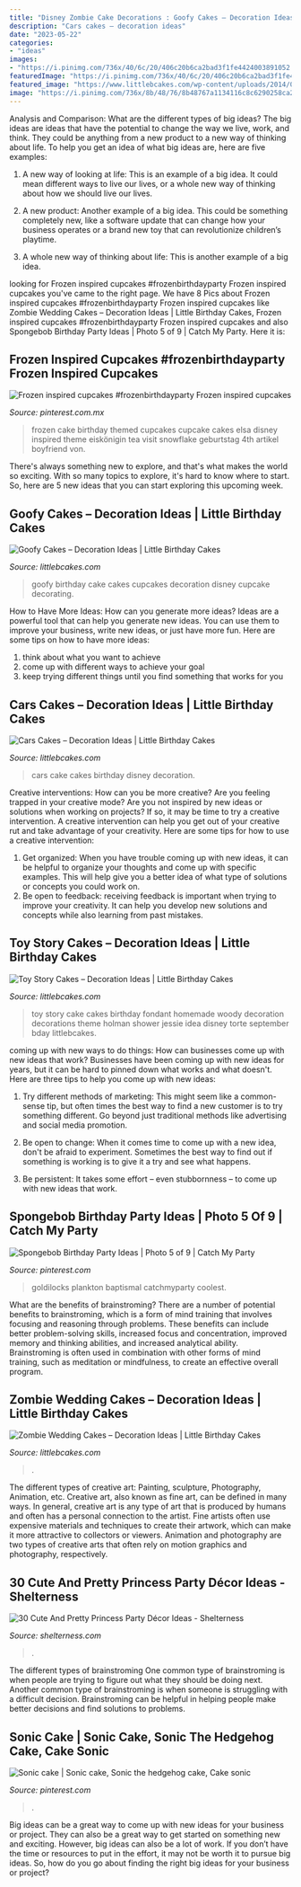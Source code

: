 ```yaml
---
title: "Disney Zombie Cake Decorations : Goofy Cakes – Decoration Ideas"
description: "Cars cakes – decoration ideas"
date: "2023-05-22"
categories:
- "ideas"
images:
- "https://i.pinimg.com/736x/40/6c/20/406c20b6ca2bad3f1fe4424003891052.jpg"
featuredImage: "https://i.pinimg.com/736x/40/6c/20/406c20b6ca2bad3f1fe4424003891052.jpg"
featured_image: "https://www.littlebcakes.com/wp-content/uploads/2014/01/Disney-Cars-Cake-Ideas-1024x748.jpg"
image: "https://i.pinimg.com/736x/8b/48/76/8b48767a1134116c8c6290258ca275c6.jpg"
---
```



Analysis and Comparison: What are the different types of big ideas?
The big ideas are ideas that have the potential to change the way we live, work, and think. They could be anything from a new product to a new way of thinking about life. To help you get an idea of what big ideas are, here are five examples:
1. A new way of looking at life: This is an example of a big idea. It could mean different ways to live our lives, or a whole new way of thinking about how we should live our lives.

2. A new product: Another example of a big idea. This could be something completely new, like a software update that can change how your business operates or a brand new toy that can revolutionize children’s playtime.

3. A whole new way of thinking about life: This is another example of a big idea.

	

		
looking for Frozen inspired cupcakes #frozenbirthdayparty Frozen inspired cupcakes you've came to the right page. We have 8 Pics about Frozen inspired cupcakes #frozenbirthdayparty Frozen inspired cupcakes like Zombie Wedding Cakes – Decoration Ideas | Little Birthday Cakes, Frozen inspired cupcakes #frozenbirthdayparty Frozen inspired cupcakes and also Spongebob Birthday Party Ideas | Photo 5 of 9 | Catch My Party. Here it is:
		
    
## Frozen Inspired Cupcakes #frozenbirthdayparty Frozen Inspired Cupcakes

<img loading=lazy src="https://i.pinimg.com/736x/8b/48/76/8b48767a1134116c8c6290258ca275c6.jpg" onerror="this.onerror=null;this.src='https://tse2.mm.bing.net/th?id=OIP.GX-Ti70CPy-oWutVtVnrxgHaJ4&amp;pid=15.1';" alt="Frozen inspired cupcakes #frozenbirthdayparty Frozen inspired cupcakes">

_Source: pinterest.com.mx_

>frozen cake birthday themed cupcakes cupcake cakes elsa disney inspired theme eiskönigin tea visit snowflake geburtstag 4th artikel boyfriend von. 

	

There's always something new to explore, and that's what makes the world so exciting. With so many topics to explore, it's hard to know where to start.  So, here are 5 new ideas that you can start exploring this upcoming week.

    
## Goofy Cakes – Decoration Ideas | Little Birthday Cakes

<img loading=lazy src="http://www.littlebcakes.com/wp-content/uploads/2014/05/Goofy-Birthday-Cake.jpg" onerror="this.onerror=null;this.src='https://tse4.mm.bing.net/th?id=OIP.1vJlWJAwGXdIuMIiBRYfyQHaMA&amp;pid=15.1';" alt="Goofy Cakes – Decoration Ideas | Little Birthday Cakes">

_Source: littlebcakes.com_

>goofy birthday cake cakes cupcakes decoration disney cupcake decorating. 

	

How to Have More Ideas: How can you generate more ideas?
Ideas are a powerful tool that can help you generate new ideas. You can use them to improve your business, write new ideas, or just have more fun. Here are some tips on how to have more ideas: 
1. think about what you want to achieve 
2. come up with different ways to achieve your goal 
3. keep trying different things until you find something that works for you 

    
## Cars Cakes – Decoration Ideas | Little Birthday Cakes

<img loading=lazy src="https://www.littlebcakes.com/wp-content/uploads/2014/01/Disney-Cars-Cake-Ideas-1024x748.jpg" onerror="this.onerror=null;this.src='https://tse3.mm.bing.net/th?id=OIP.rM0RGWD6cZ2eX-fIxx0OgQHaFa&amp;pid=15.1';" alt="Cars Cakes – Decoration Ideas | Little Birthday Cakes">

_Source: littlebcakes.com_

>cars cake cakes birthday disney decoration. 

	

Creative interventions: How can you be more creative?
Are you feeling trapped in your creative mode? Are you not inspired by new ideas or solutions when working on projects? If so, it may be time to try a creative intervention. A creative intervention can help you get out of your creative rut and take advantage of your creativity. Here are some tips for how to use a creative intervention: 
1. Get organized: When you have trouble coming up with new ideas, it can be helpful to organize your thoughts and come up with specific examples. This will help give you a better idea of what type of solutions or concepts you could work on. 
2. Be open to feedback: receiving feedback is important when trying to improve your creativity. It can help you develop new solutions and concepts while also learning from past mistakes. 

    
## Toy Story Cakes – Decoration Ideas | Little Birthday Cakes

<img loading=lazy src="http://www.littlebcakes.com/wp-content/uploads/2014/02/Toy-Story-Cakes-Ideas.jpg" onerror="this.onerror=null;this.src='https://tse3.mm.bing.net/th?id=OIP.SuqRUKdFmBQLPL-AUFHpwAHaHa&amp;pid=15.1';" alt="Toy Story Cakes – Decoration Ideas | Little Birthday Cakes">

_Source: littlebcakes.com_

>toy story cake cakes birthday fondant homemade woody decoration decorations theme holman shower jessie idea disney torte september bday littlebcakes. 

	

coming up with new ways to do things: How can businesses come up with new ideas that work?
Businesses have been coming up with new ideas for years, but it can be hard to pinned down what works and what doesn't. Here are three tips to help you come up with new ideas: 
1. Try different methods of marketing: This might seem like a common-sense tip, but often times the best way to find a new customer is to try something different. Go beyond just traditional methods like advertising and social media promotion. 

2. Be open to change: When it comes time to come up with a new idea, don't be afraid to experiment. Sometimes the best way to find out if something is working is to give it a try and see what happens. 

3. Be persistent: It takes some effort – even stubbornness – to come up with new ideas that work.

    
## Spongebob Birthday Party Ideas | Photo 5 Of 9 | Catch My Party

<img loading=lazy src="https://i.pinimg.com/736x/40/6c/20/406c20b6ca2bad3f1fe4424003891052.jpg" onerror="this.onerror=null;this.src='https://tse1.mm.bing.net/th?id=OIP.kyU2sY_ulsu667hwMeDyEAHaJ3&amp;pid=15.1';" alt="Spongebob Birthday Party Ideas | Photo 5 of 9 | Catch My Party">

_Source: pinterest.com_

>goldilocks plankton baptismal catchmyparty coolest. 

	

What are the benefits of brainstroming?
There are a number of potential benefits to brainstroming, which is a form of mind training that involves focusing and reasoning through problems. These benefits can include better problem-solving skills, increased focus and concentration, improved memory and thinking abilities, and increased analytical ability. Brainstroming is often used in combination with other forms of mind training, such as meditation or mindfulness, to create an effective overall program.

    
## Zombie Wedding Cakes – Decoration Ideas | Little Birthday Cakes

<img loading=lazy src="https://www.littlebcakes.com/wp-content/uploads/2014/05/Zombie-Wedding-Cake-Pictures.jpg" onerror="this.onerror=null;this.src='https://tse3.mm.bing.net/th?id=OIP.CVeafeXd66EFrYA4y4piSwHaLH&amp;pid=15.1';" alt="Zombie Wedding Cakes – Decoration Ideas | Little Birthday Cakes">

_Source: littlebcakes.com_

>. 

	

The different types of creative art: Painting, sculpture, Photography, Animation, etc.
Creative art, also known as fine art, can be defined in many ways. In general, creative art is any type of art that is produced by humans and often has a personal connection to the artist. Fine artists often use expensive materials and techniques to create their artwork, which can make it more attractive to collectors or viewers. Animation and photography are two types of creative arts that often rely on motion graphics and photography, respectively.

    
## 30 Cute And Pretty Princess Party Décor Ideas - Shelterness

<img loading=lazy src="https://i.shelterness.com/2016/10/22-Disney-castle-cake-with-two-princesses.jpg" onerror="this.onerror=null;this.src='https://tse3.mm.bing.net/th?id=OIP.cRMJI4fi89XJ55P463rk2wHaLH&amp;pid=15.1';" alt="30 Cute And Pretty Princess Party Décor Ideas - Shelterness">

_Source: shelterness.com_

>. 

	

The different types of brainstroming
One common type of brainstroming is when people are trying to figure out what they should be doing next. Another common type of brainstroming is when someone is struggling with a difficult decision. Brainstroming can be helpful in helping people make better decisions and find solutions to problems.

    
## Sonic Cake | Sonic Cake, Sonic The Hedgehog Cake, Cake Sonic

<img loading=lazy src="https://i.pinimg.com/736x/6d/9d/19/6d9d198396404f6ff80ed9f99a3bdc9c.jpg" onerror="this.onerror=null;this.src='https://tse2.mm.bing.net/th?id=OIP.bAN1wSJV4wAWbyWEfERfFgHaJ3&amp;pid=15.1';" alt="Sonic cake | Sonic cake, Sonic the hedgehog cake, Cake sonic">

_Source: pinterest.com_

>. 

	

Big ideas can be a great way to come up with new ideas for your business or project. They can also be a great way to get started on something new and exciting. However, big ideas can also be a lot of work. If you don’t have the time or resources to put in the effort, it may not be worth it to pursue big ideas. So, how do you go about finding the right big ideas for your business or project?

